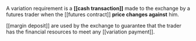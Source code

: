 A variation requirement is a **[[cash transaction]]** made to the exchange by a futures trader when the [[futures contract]] **price changes against** him. 

 [[margin deposit]] are used by the exchange to guarantee that the trader has the financial resources to meet any [[variation payment]].
